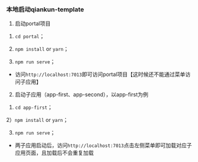 ### 本地启动qiankun-template

1. 启动portal项目

1) `cd portal`；

2) `npm install` or `yarn`；

3) `npm run serve`；

* 访问`http://localhost:7013`即可访问portal项目【这时候还不能通过菜单访问子应用】

2. 启动子应用（app-first、app-second），以app-first为例

1) `cd app-first`；

2）`npm install` or `yarn`；

3) `npm run serve`；

* 两子应用启动后，访问`http://localhost:7013`点击左侧菜单即可加载对应子应用页面，且加载后不会重复加载
